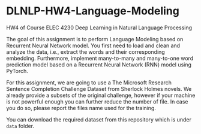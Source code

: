 # DLNLP-HW4-Language-Modeling
HW4 of Course ELEC 4230 Deep Learning in Natural Language Processing

The goal of this assignment is to perform Language Modeling based on Recurrent Neural Network model. You first need to load and clean and analyze the data, i.e., extract the words and their corresponding embedding. Furthermore, implement many-to-many and many-to-one word prediction model based on a Recurrent Neural Network (RNN) model using PyTorch.

For this assignment, we are going to use a The Microsoft Research Sentence Completion Challenge Dataset from Sherlock Holmes novels. We already provide a subsets of the original challenge, however if your machine is not powerful enough you can further reduce the number of file. In case you do so, please report the files name used for the training.

You can download the required dataset from this repository which is under ```data``` folder.
